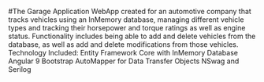 #The Garage Application
WebApp created for an automotive company that tracks vehicles using an InMemory database, managing different vehicle types and tracking their horsepower and torque ratings as well as engine status. Functionality includes being able to add and delete vehicles from the database, as well as add and delete modifications from those vehicles.
<br>
Technology Included:
Entity Framework Core with InMemory Database
Angular 9
Bootstrap
AutoMapper for Data Transfer Objects
NSwag and Serilog
